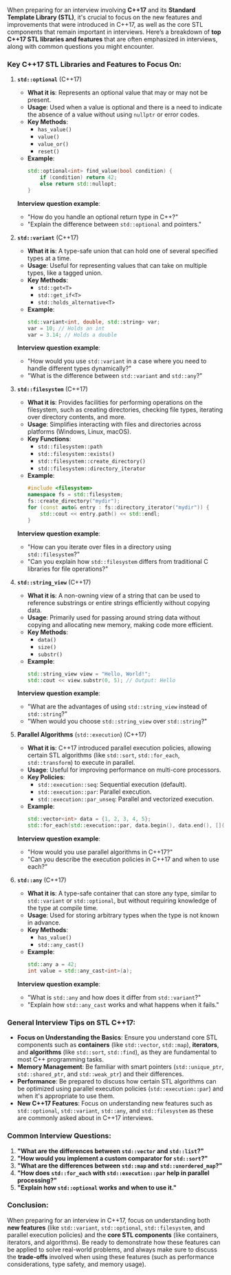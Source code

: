 When preparing for an interview involving **C++17** and its **Standard Template Library (STL)**, it's crucial to focus on the new features and improvements that were introduced in C++17, as well as the core STL components that remain important in interviews. Here’s a breakdown of **top C++17 STL libraries and features** that are often emphasized in interviews, along with common questions you might encounter.

### Key C++17 STL Libraries and Features to Focus On:

1. **`std::optional`** (C++17)
   - **What it is**: Represents an optional value that may or may not be present.
   - **Usage**: Used when a value is optional and there is a need to indicate the absence of a value without using `nullptr` or error codes.
   - **Key Methods**:
     - `has_value()`
     - `value()`
     - `value_or()`
     - `reset()`
   - **Example**:
     ```cpp
     std::optional<int> find_value(bool condition) {
         if (condition) return 42;
         else return std::nullopt;
     }
     ```

   **Interview question example**:
   - "How do you handle an optional return type in C++?"
   - "Explain the difference between `std::optional` and pointers."

2. **`std::variant`** (C++17)
   - **What it is**: A type-safe union that can hold one of several specified types at a time.
   - **Usage**: Useful for representing values that can take on multiple types, like a tagged union.
   - **Key Methods**:
     - `std::get<T>`
     - `std::get_if<T>`
     - `std::holds_alternative<T>`
   - **Example**:
     ```cpp
     std::variant<int, double, std::string> var;
     var = 10; // Holds an int
     var = 3.14; // Holds a double
     ```

   **Interview question example**:
   - "How would you use `std::variant` in a case where you need to handle different types dynamically?"
   - "What is the difference between `std::variant` and `std::any`?"

3. **`std::filesystem`** (C++17)
   - **What it is**: Provides facilities for performing operations on the filesystem, such as creating directories, checking file types, iterating over directory contents, and more.
   - **Usage**: Simplifies interacting with files and directories across platforms (Windows, Linux, macOS).
   - **Key Functions**:
     - `std::filesystem::path`
     - `std::filesystem::exists()`
     - `std::filesystem::create_directory()`
     - `std::filesystem::directory_iterator`
   - **Example**:
     ```cpp
     #include <filesystem>
     namespace fs = std::filesystem;
     fs::create_directory("mydir");
     for (const auto& entry : fs::directory_iterator("mydir")) {
         std::cout << entry.path() << std::endl;
     }
     ```

   **Interview question example**:
   - "How can you iterate over files in a directory using `std::filesystem`?"
   - "Can you explain how `std::filesystem` differs from traditional C libraries for file operations?"

4. **`std::string_view`** (C++17)
   - **What it is**: A non-owning view of a string that can be used to reference substrings or entire strings efficiently without copying data.
   - **Usage**: Primarily used for passing around string data without copying and allocating new memory, making code more efficient.
   - **Key Methods**:
     - `data()`
     - `size()`
     - `substr()`
   - **Example**:
     ```cpp
     std::string_view view = "Hello, World!";
     std::cout << view.substr(0, 5); // Output: Hello
     ```

   **Interview question example**:
   - "What are the advantages of using `std::string_view` instead of `std::string`?"
   - "When would you choose `std::string_view` over `std::string`?"

5. **Parallel Algorithms** (`std::execution`) (C++17)
   - **What it is**: C++17 introduced parallel execution policies, allowing certain STL algorithms (like `std::sort`, `std::for_each`, `std::transform`) to execute in parallel.
   - **Usage**: Useful for improving performance on multi-core processors.
   - **Key Policies**:
     - `std::execution::seq`: Sequential execution (default).
     - `std::execution::par`: Parallel execution.
     - `std::execution::par_unseq`: Parallel and vectorized execution.
   - **Example**:
     ```cpp
     std::vector<int> data = {1, 2, 3, 4, 5};
     std::for_each(std::execution::par, data.begin(), data.end(), [](int& n) { n *= 2; });
     ```

   **Interview question example**:
   - "How would you use parallel algorithms in C++17?"
   - "Can you describe the execution policies in C++17 and when to use each?"

6. **`std::any`** (C++17)
   - **What it is**: A type-safe container that can store any type, similar to `std::variant` or `std::optional`, but without requiring knowledge of the type at compile time.
   - **Usage**: Used for storing arbitrary types when the type is not known in advance.
   - **Key Methods**:
     - `has_value()`
     - `std::any_cast()`
   - **Example**:
     ```cpp
     std::any a = 42;
     int value = std::any_cast<int>(a);
     ```

   **Interview question example**:
   - "What is `std::any` and how does it differ from `std::variant`?"
   - "Explain how `std::any_cast` works and what happens when it fails."

### General Interview Tips on STL C++17:
- **Focus on Understanding the Basics**: Ensure you understand core STL components such as **containers** (like `std::vector`, `std::map`), **iterators**, and **algorithms** (like `std::sort`, `std::find`), as they are fundamental to most C++ programming tasks.
- **Memory Management**: Be familiar with smart pointers (`std::unique_ptr`, `std::shared_ptr`, and `std::weak_ptr`) and their differences.
- **Performance**: Be prepared to discuss how certain STL algorithms can be optimized using parallel execution policies (`std::execution::par`) and when it's appropriate to use them.
- **New C++17 Features**: Focus on understanding new features such as `std::optional`, `std::variant`, `std::any`, and `std::filesystem` as these are commonly asked about in C++17 interviews.

### Common Interview Questions:
1. **"What are the differences between `std::vector` and `std::list`?"**
2. **"How would you implement a custom comparator for `std::sort`?"**
3. **"What are the differences between `std::map` and `std::unordered_map`?"**
4. **"How does `std::for_each` with `std::execution::par` help in parallel processing?"**
5. **"Explain how `std::optional` works and when to use it."**

### Conclusion:
When preparing for an interview in C++17, focus on understanding both **new features** (like `std::variant`, `std::optional`, `std::filesystem`, and parallel execution policies) and the **core STL components** (like containers, iterators, and algorithms). Be ready to demonstrate how these features can be applied to solve real-world problems, and always make sure to discuss the **trade-offs** involved when using these features (such as performance considerations, type safety, and memory usage).